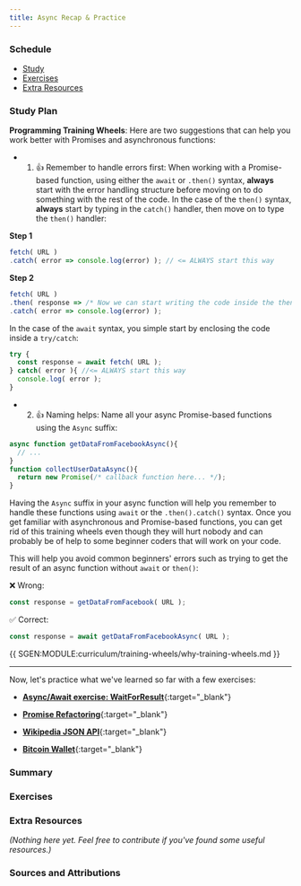 ```yaml
---
title: Async Recap & Practice  
---
```


### Schedule

  - [Study](#study-plan-NN)
  - [Exercises](#exercises-NN)
  - [Extra Resources](#extra-resources-NN)

### Study Plan

  **Programming Training Wheels**: Here are two suggestions that can help you work better with Promises and asynchronous functions:

  - 1) 👍 Remember to handle errors first: When working with a Promise-based function, using either the `await` or `.then()` syntax, **always** start with the error handling structure before moving on to do something with the rest of the code. In the case of the `then()` syntax, **always** start by typing in the `catch()` handler, then move on to type the `then()` handler:

  **Step 1**

  ```js
  fetch( URL )
  .catch( error => console.log(error) ); // <= ALWAYS start this way
  ```

  **Step 2**

  ```js
  fetch( URL )
  .then( response => /* Now we can start writing the code inside the then() */ )
  .catch( error => console.log(error) );
  ```

  In the case of the `await` syntax, you simple start by enclosing the code inside a `try/catch`:

  ```js
  try {
    const response = await fetch( URL );
  } catch( error ){ //<= ALWAYS start this way
    console.log( error );
  }
  ```

  - 2) 👍 Naming helps: Name all your async Promise-based functions using the `Async` suffix:

  ```js
  async function getDataFromFacebookAsync(){
    // ...
  }
  function collectUserDataAsync(){
    return new Promise(/* callback function here... */);
  }
  ```

  Having the `Async` suffix in your async function will help you remember to handle these functions using `await` or the `.then().catch()` syntax. Once you get familiar with asynchronous and Promise-based functions, you can get rid of this training wheels even though they will hurt nobody and can probably be of help to some beginner coders that will work on your code.

  This will help you avoid common beginners' errors such as trying to get the result of an async function without `await` or `then()`:

  ❌ Wrong:

  ```js
  const response = getDataFromFacebook( URL );
  ```

  ✅ Correct:

  ```js
  const response = await getDataFromFacebookAsync( URL );
  ```

  {{ SGEN:MODULE:curriculum/training-wheels/why-training-wheels.md }}

  ---

  Now, let's practice what we've learned so far with a few exercises:

  <!-- SGEN:META:PROGRESS:task=Complete the exercise 'WaitForResult'|user_folder=wait_for_result -->
  <!-- SGEN:META:TESTS:name=Test Exercise: 'Async/Await: WaitForResult'|type=exist|user_folder=wait_for_result|files=index.html,styles.css,index.js -->
  - [**Async/Await exercise: WaitForResult**](https://in-tech-gration.github.io/WDX-180/curriculum/modules/javascript/async/async_await/exercises/wait_for_result/){:target="_blank"}

  <!-- SGEN:META:PROGRESS:task=Complete the exercise 'Promise Refactoring'|user_folder=promise_refactoring -->
  <!-- SGEN:META:TESTS:name=Test Exercise: 'Promise Refactoring'|type=exist|user_folder=promise_refactoring|files=index.html,styles.css,index.js -->
  - [**Promise Refactoring**](https://in-tech-gration.github.io/WDX-180/curriculum/modules/javascript/async/async_await/exercises/promise_refactoring/){:target="_blank"}

  <!-- SGEN:META:PROGRESS:task=Complete the exercise 'Wikipedia API'|user_folder=wikipedia_api -->
  <!-- SGEN:META:TESTS:name=Test Exercise: 'Wikipedia API'|type=exist|user_folder=wikipedia_api|files=index.html,styles.css,index.js -->
  - [**Wikipedia JSON API**](https://in-tech-gration.github.io/WDX-180/curriculum/modules/javascript/async/async_await/exercises/wikipedia/){:target="_blank"}

  <!-- SGEN:META:PROGRESS:task=Complete the exercise 'Bitcoin Wallet API'|user_folder=bitcoin_wallet -->
  <!-- SGEN:META:TESTS:name=Test Exercise: 'Bitcoin Wallet API'|type=exist|user_folder=bitcoin_wallet|files=index.html,styles.css,index.js -->
  - [**Bitcoin Wallet**](/Users/kostasx/WebServer/plethoralabs/GITHUB/INTEGRATION/WDX-180/curriculum/modules/javascript/web_apis/fetch/exercises/bitcoin-wallet/){:target="_blank"}


### Summary

### Exercises

### Extra Resources

  _(Nothing here yet. Feel free to contribute if you've found some useful resources.)_

### Sources and Attributions